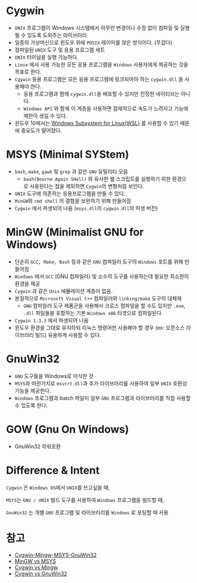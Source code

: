 # Cygwin

* `UNIX` 프로그램이 Windows 시스템에서 아무런 변경이나 수정 없이 컴파일 및 실행될 수 있도록 도와주는 라이브러리
* 일종의 가상머신으로 윈도우 위에 `POSIX` 레이어를 얹은 방식이다. (무겁다)
* 컴파일된 `UNIX` 도구 및 응용 프로그램 세트
* `UNIX` 터미널을 실행 가능하다.
* `Linux` 에서 사용 가능한 모든 응용 프로그램을 `Windows` 사용자에게 제공하는 것을 목표로 한다.
* `Cgywin` 응용 프로그램은 모든 응용 프로그램에 링크되어야 하는 `cygwin.dll` 을 사용해야 한다.
  * 응용 프로그램과 함께 `cygwin.dll`을 배포할 수 있지만 진정한 네이티브는 아니다.
  * `Windows API` 와 함께 이 계층을 사용하면 잠재적으로 속도가 느려지고 기능에 제한이 생길 수 있다.
* 윈도우 10에서는 [Windows Subsystem for Linux(WSL)] 를 사용할 수 있기 때문에 중요도가 떨어졌다.

# MSYS (Minimal SYStem)

* `bash`, `make`, `gawk` 및 `grep` 과 같은 `GNU` 유틸리티 모음
  * `bash(Bourne Again SHell)` 와 유사한 쉘 스크립트를 실행하기 위한 환경으로 사용된다는 점을 제외하면 `Cygwin`의 변형처럼 보인다.
* `UNIX` 도구에 의존하는 응용프로그램을 만들 수 있다.
* `MinGW`와 `cmd shell` 의 결함을 보완하기 위해 만들어짐
* `Cygwin` 에서 파생되어 나옴 (`msys.dll`이 `cygwin.dll`의 파생 버전)

# MinGW (Minimalist GNU for Windows)

* 단순히 `GCC, Make, Bash` 등과 같은 `GNU` 컴파일러 도구의 `Windows` 포트를 위해 만들어짐
* `Windows` 에서 `GCC` (GNU 컴파일러) 및 소수의 도구를 사용하는데 필요한 최소한의 환경을 제공
* `Cygwin` 과 같은 `Unix` 에뮬레이션 계층이 없음.
* 본질적으로 `Microsoft Visual C++` 컴파일러와 `linking/make` 도구의 대체재
  * `GNU` 컴파일러 도구 제품군을 사용해서 크로스 컴파일을 할 수도 있지만 `.exe`, `.dll` 파일들을 포함하는 기본 `Windows x86` 타겟으로 컴파일된다.
* `Cygwin 1.3.3` 에서 파생되어 나옴
* 윈도우 환경을 그대로 유지하되 리눅스 명령어만 사용해야 할 경우 (ex: 오픈소스 라이브러리 빌드) 유용하게 사용할 수 있다.
  
# GnuWin32

* `GNU` 도구들을 Windows로 이식한 것
* `MSYS`와 마찬가지로 `msvcrt.dll`과 추가 라이브러리를 사용하여 일부  `UNIX` 호환성 기능을 제공한다.
* `Windows` 프로그램과 batch 파일이 일부 `GNU` 프로그램과 라이브러리를 직접 사용할 수 있도록 한다.

# GOW (Gnu On Windows)

* GnuWin32 하위호환

# Difference & Intent

`Cygwin` 은 `Windows OS`에서 `UNIX`를 쓰고싶을 때, 

`MSYS`는 `GNU / UNIX` 빌드 도구를 사용하여 `Windows` 프로그램을 빌드할 때, 

`GnuWin32` 는 개별 `GNU` 프로그램 및 라이브러리를 `Windows` 로 포팅할 때 사용


# 참고

* [Cygwin-Mingw-MSYS-GnuWin32](http://poquitopicante.blogspot.com/2012/08/cygwin-mingw-msys-gnuwin32-gnu.html)
* [MinGW vs MSYS](https://gist.github.com/ReneNyffenegger/a8e9aa59166760c5550f993857ee437d)
* [Cygwin vs Mingw](https://stackoverflow.com/questions/771756/what-is-the-difference-between-cygwin-and-mingw)
* [Cygwin vs GnuWin32](https://stackoverflow.com/questions/10712550/difference-between-gnuwin32-and-cygwin)


[Windows Subsystem for Linux(WSL)]: https://namu.wiki/w/%EC%9C%A0%EB%8B%89%EC%8A%A4/MS%20%EC%9C%88%EB%8F%84%EC%9A%B0